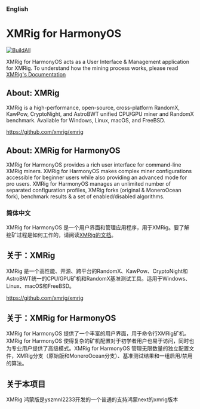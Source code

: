 ### English

# XMRig for HarmonyOS 

[![BuildAll](https://github.com/Genshinzmnl/xmrig-for-HarmonyOS/actions/workflows/build-all.yml/badge.svg)](https://github.com/XMRig-for-HarmonyOS/xmrig-for-HarmonyOS/actions/workflows/build-all.yml)

XMRig for HarmonyOS acts as a User Interface & Management application for XMRig. To understand how the mining process works, please read [XMRig's Documentation](https://xmrig.com/docs/miner)

## About: XMRig
XMRig is a high-performance, open-source, cross-platform RandomX, KawPow, CryptoNight, and AstroBWT unified CPU/GPU miner and RandomX benchmark. Available for Windows, Linux, macOS, and FreeBSD.

https://github.com/xmrig/xmrig

## About: XMRig for HarmonyOS
XMRig for HarmonyOS provides a rich user interface for command-line XMRig miners. XMRig for HarmonyOS makes complex miner configurations accessible for beginner users while also providing an advanced mode for pro users. XMRig for HarmonyOS manages an unlimited number of separated configuration profiles, XMRig forks (original & MoneroOcean fork), benchmark results & a set of enabled/disabled algorithms.

### 简体中文

XMRig for HarmonyOS 是一个用户界面和管理应用程序，用于XMRig。要了解挖矿过程是如何工作的，请阅读[XMRig的文档](https://xmrig.com/docs/miner)。

## 关于：XMRig
XMRig 是一个高性能、开源、跨平台的RandomX、KawPow、CryptoNight和AstroBWT统一的CPU/GPU矿机和RandomX基准测试工具。适用于Windows、Linux、macOS和FreeBSD。

https://github.com/xmrig/xmrig

## 关于：XMRig for HarmonyOS
XMRig for HarmonyOS 提供了一个丰富的用户界面，用于命令行XMRig矿机。XMRig for HarmonyOS 使得复杂的矿机配置对于初学者用户也易于访问，同时也为专业用户提供了高级模式。XMRig for HarmonyOS 管理无限数量的独立配置文件，XMRig分支（原始版和MoneroOcean分支）、基准测试结果和一组启用/禁用的算法。

## 关于本项目
XMRig 鸿蒙版是yszmnl2233开发的一个普通的支持鸿蒙next的xmrig版本
